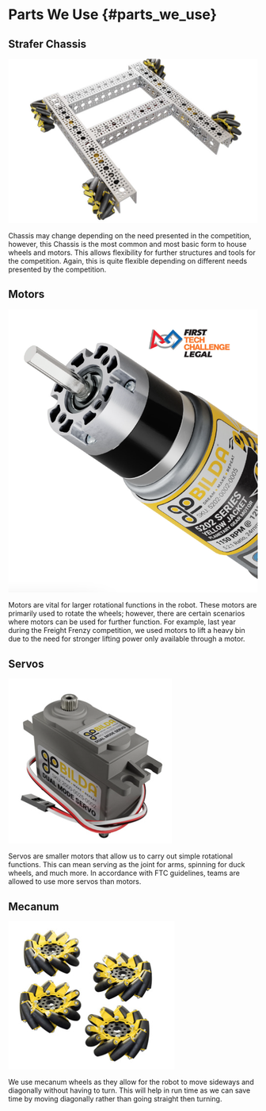Parts We Use {#parts_we_use}
=============

## Strafer Chassis

![Drivetrain](../../images/Drivetrain.png)

Chassis may change depending on the need presented in the competition,
however, this Chassis is the most common and most basic form to house wheels and motors.
This allows flexibility for further structures and tools for the competition.
Again, this is quite flexible depending on different needs presented by the competition.

## Motors

![Motor](../../images/Motor.png)

Motors are vital for larger rotational functions in the robot.
These motors are primarily used to rotate the wheels;
however, there are certain scenarios where motors can be used for further function.
For example, last year during the Freight Frenzy competition,
we used motors to lift a heavy bin due to the need for stronger lifting power only available through a motor.

## Servos

![Servo](../../images/Servo.png)

Servos are smaller motors that allow us to carry out simple rotational functions.
This can mean serving as the joint for arms, spinning for duck wheels, and much more.
In accordance with FTC guidelines, teams are allowed to use more servos than motors.

## Mecanum

![Wheels](../../images/Wheels.png)

We use mecanum wheels as they allow for the robot to move sideways and diagonally without having to turn.
This will help in run time as we can save time by moving diagonally rather than going straight then turning.
